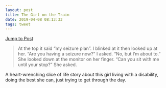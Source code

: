 ```yaml
---
layout: post
title: The Girl on the Train
date: 2019-04-08 08:13:33
tags: tweet
---
```

[Jump to Post](http://www.erynnbrook.com/the-girl-on-the-train/)

> At the top it said “my seizure plan”. I blinked at it then looked up at her. “Are you having a seizure now?” I asked. “No, but I’m about to.” She looked down at the monitor on her finger. “Can you sit with me until your stop?” She asked.

A heart-wrenching slice of life story about this girl living with a disability, doing the best she can, just trying to get through the day.   
